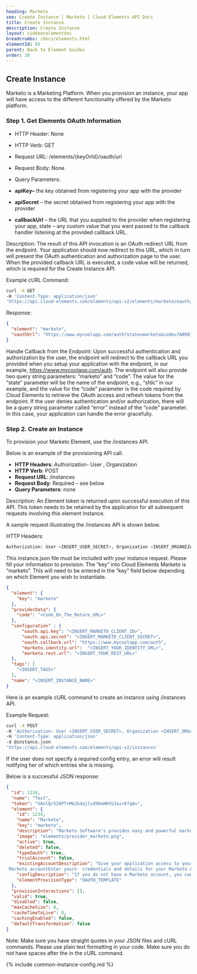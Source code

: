 ```yaml
---
heading: Marketo
seo: Create Instance | Marketo | Cloud Elements API Docs
title: Create Instance
description: Create Instance
layout: sidebarelementdoc
breadcrumbs: /docs/elements.html
elementId: 85
parent: Back to Element Guides
order: 20
---
```


## Create Instance

Marketo is a Marketing Platform. When you provision an instance, your app will have access to the different functionality offered by the Marketo platform.

### Step 1. Get Elements OAuth Information

* HTTP Header: None
* HTTP Verb: GET
* Request URL: /elements/{keyOrId}/oauth/url
* Request Body: None
* Query Parameters:

* __apiKey–__ the key obtained from registering your app with the provider
* __apiSecret__ – the secret obtained from registering your app with the provider
* __callbackUrl__ – the URL that you supplied to the provider when registering your app, state – any custom value that you want passed to the callback handler listening at the provided callback URL.

Description: The result of this API invocation is an OAuth redirect URL from the endpoint. Your application should now redirect to this URL, which in turn will present the OAuth authentication and authorization page to the user. When the provided callback URL is executed, a code value will be returned, which is required for the Create Instance API.

Example cURL Command:

```bash
curl -X GET
-H 'Content-Type: application/json'
'https://api.cloud-elements.com/elements/api-v2/elements/marketo/oauth/url?apiKey=insert_client_id&apiSecret=insert_client_secret&callbackUrl=https://www.mycoolapp.com/auth'
```

Response:

```json
{
  "element": "marketo",
  "oauthUrl": "https://www.mycoolapp.com/auth?state=marketo&code=7AB987CDDNC"
}
```

Handle Callback from the Endpoint:
Upon successful authentication and authorization by the user, the endpoint will redirect to the callback URL you provided when you setup your application with the endpoint, in our example, https://www.mycoolapp.com/auth. The endpoint will also provide two query string parameters: “marketo” and “code”. The value for the “state” parameter will be the name of the endpoint, e.g., “sfdc” in our example, and the value for the “code” parameter is the code required by Cloud Elements to retrieve the OAuth access and refresh tokens from the endpoint. If the user denies authentication and/or authorization, there will be a query string parameter called “error” instead of the “code” parameter. In this case, your application can handle the error gracefully.

### Step 2. Create an Instance

To provision your Marketo Element, use the /instances API.

Below is an example of the provisioning API call.

* __HTTP Headers__: Authorization- User <user secret>, Organization <organization secret>
* __HTTP Verb__: POST
* __Request URL__: /instances
* __Request Body__: Required – see below
* __Query Parameters__: none

Description: An Element token is returned upon successful execution of this API. This token needs to be retained by the application for all subsequent requests involving this element instance.

A sample request illustrating the /instances API is shown below.

HTTP Headers:

```bash
Authorization: User <INSERT_USER_SECRET>, Organization <INSERT_ORGANIZATION_SECRET>

```
This instance.json file must be included with your instance request.  Please fill your information to provision.  The “key” into Cloud Elements Marketo is “marketo”.  This will need to be entered in the “key” field below depending on which Element you wish to instantiate.

```json
{
  "element": {
    "key": "marketo"
  },
  "providerData": {
    "code": "<Code_On_The_Return_URL>"
  },
  "configuration" : {
      "oauth.api.key": "<INSERT_MARKETO_CLIENT_ID>",
      "oauth.api.secret": "<INSERT_MARKETO_CLIENT_SECRET>",
      "oauth.callback.url": "https://www.mycoolapp.com/auth",
      "marketo.identity.url":  "<INSERT_YOUR_IDENTITY_URL>",
      "marketo.rest.url": "<INSERT_YOUR_REST_URL>"
  },
  "tags": [
    "<INSERT_TAGS>"
  ],
  "name": "<INSERT_INSTANCE_NAME>"
}
```

Here is an example cURL command to create an instance using /instances API.

Example Request:

```bash
curl -X POST
-H 'Authorization: User <INSERT_USER_SECRET>, Organization <INSERT_ORGANIZATION_SECRET>'
-H 'Content-Type: application/json'
-d @instance.json
'https://api.cloud-elements.com/elements/api-v2/instances'
```

If the user does not specify a required config entry, an error will result notifying her of which entries she is missing.

Below is a successful JSON response:

```json
{
  "id": 1234,
  "name": "Test",
  "token": "VAnlQ/V28PT+M62kdajlsd90eHHtUJai+Efq8=",
  "element": {
    "id": 1234,
    "name": "Marketo",
    "key": "marketo",
    "description": "Marketo Software's provides easy and powerful marketing automation software with everything a marketer needs: email, social, analytics, lead management, and more.",
    "image": "elements/provider_marketo.png",
    "active": true,
    "deleted": false,
    "typeOauth": true,
    "trialAccount": false,
    "existingAccountDescription": "Give your application access to your existing
 Marketo accountEnter yourn  credentials and details for your Marketo Account",
    "configDescription": "If you do not have a Marketo account, you can create one at Marketo  Signup",
    "elementProvisionType": "OAUTH_TEMPLATE"
  },
  "provisionInteractions": [],
  "valid": true,
  "disabled": false,
  "maxCacheSize": 0,
  "cacheTimeToLive": 0,
  "cachingEnabled": false,
  "defaultTransformation": false
}
```

Note:  Make sure you have straight quotes in your JSON files and cURL commands.  Please use plain text formatting in your code.  Make sure you do not have spaces after the in the cURL command.

{% include common-instance-config.md %}
